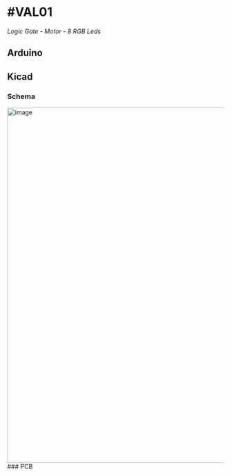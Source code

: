 # #VAL01
_Logic Gate - Motor - 8 RGB Leds_

## Arduino

## Kicad
### Schema
<img width="820" alt="image" src="https://github.com/flisat/val01/assets/7060205/9f19f4cb-38de-4591-82cf-53569e6ce206">
### PCB

